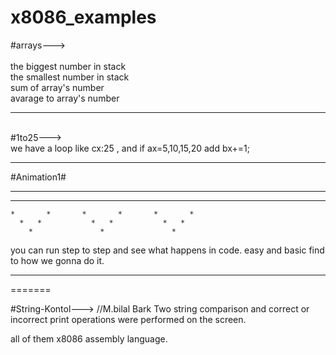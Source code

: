 # x8086_examples

#arrays--->
<br></br>
the biggest number in stack 
<br>
the smallest number in stack 
<br>
sum of array's number
<br>
avarage to array's number

---------------------------
<br>
#1to25---><br>
we have a loop like cx:25 , and if ax=5,10,15,20 add bx+=1; 

----------------------

#Animation1# <br>


*               *               *               *
  *           *   *           *   *           *
    *       *       *       *       *       *
      *   *           *   *           *   *
        *               *               *
       
you can run step to step and see what happens in code. easy and basic find to how we gonna do it.       
       

------------------------------

=======

#String-Kontol---> //M.bilal Bark
Two string comparison and correct or incorrect print operations were performed on the screen.



all of them x8086 assembly language.




